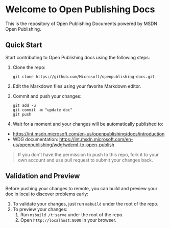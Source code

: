 Welcome to Open Publishing Docs
======================================

This is the repository of Open Publishing Documents powered by MSDN Open Publishing.

Quick Start
-----------

Start contributing to Open Publishing docs using the following steps:

1. Clone the repo:
   ```
   git clone https://github.com/Microsoft/openpublishing-docs.git
   ```

2. Edit the Markdown files using your favorite Markdown editor.
3. Commit and push your changes:
   ```
   git add -u
   git commit -m "update doc"
   git push
   ```

4. Wait for a moment and your changes will be automatically published to:
- https://int.msdn.microsoft.com/en-us/openpublishing/docs/introduction
- WDG documentation: https://int.msdn.microsoft.com/en-us/openpublishing/wdg/wdcml-to-open-publish

> If you don't have the permission to push to this repo, fork it to your own account and use pull request to submit your changes back.

Validation and Preview
----------------------

Before pushing your changes to remote, you can build and preview your doc in local to discover problems early:

1. To validate your changes, just run `msbuild` under the root of the repo.
2. To preview your changes:
   1. Run `msbuild /t:serve` under the root of the repo.
   2. Open `http://localhost:8000` in your browser.
